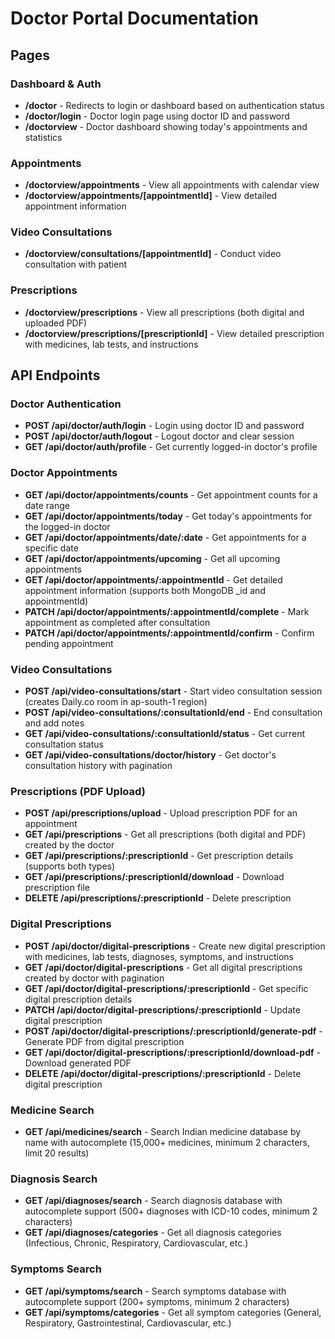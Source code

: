 # Doctor Portal Documentation

## Pages

### Dashboard & Auth
- **/doctor** - Redirects to login or dashboard based on authentication status
- **/doctor/login** - Doctor login page using doctor ID and password
- **/doctorview** - Doctor dashboard showing today's appointments and statistics

### Appointments
- **/doctorview/appointments** - View all appointments with calendar view
- **/doctorview/appointments/[appointmentId]** - View detailed appointment information

### Video Consultations
- **/doctorview/consultations/[appointmentId]** - Conduct video consultation with patient

### Prescriptions
- **/doctorview/prescriptions** - View all prescriptions (both digital and uploaded PDF)
- **/doctorview/prescriptions/[prescriptionId]** - View detailed prescription with medicines, lab tests, and instructions

## API Endpoints

### Doctor Authentication
- **POST /api/doctor/auth/login** - Login using doctor ID and password
- **POST /api/doctor/auth/logout** - Logout doctor and clear session
- **GET /api/doctor/auth/profile** - Get currently logged-in doctor's profile

### Doctor Appointments
- **GET /api/doctor/appointments/counts** - Get appointment counts for a date range
- **GET /api/doctor/appointments/today** - Get today's appointments for the logged-in doctor
- **GET /api/doctor/appointments/date/:date** - Get appointments for a specific date
- **GET /api/doctor/appointments/upcoming** - Get all upcoming appointments
- **GET /api/doctor/appointments/:appointmentId** - Get detailed appointment information (supports both MongoDB _id and appointmentId)
- **PATCH /api/doctor/appointments/:appointmentId/complete** - Mark appointment as completed after consultation
- **PATCH /api/doctor/appointments/:appointmentId/confirm** - Confirm pending appointment

### Video Consultations
- **POST /api/video-consultations/start** - Start video consultation session (creates Daily.co room in ap-south-1 region)
- **POST /api/video-consultations/:consultationId/end** - End consultation and add notes
- **GET /api/video-consultations/:consultationId/status** - Get current consultation status
- **GET /api/video-consultations/doctor/history** - Get doctor's consultation history with pagination

### Prescriptions (PDF Upload)
- **POST /api/prescriptions/upload** - Upload prescription PDF for an appointment
- **GET /api/prescriptions** - Get all prescriptions (both digital and PDF) created by the doctor
- **GET /api/prescriptions/:prescriptionId** - Get prescription details (supports both types)
- **GET /api/prescriptions/:prescriptionId/download** - Download prescription file
- **DELETE /api/prescriptions/:prescriptionId** - Delete prescription

### Digital Prescriptions
- **POST /api/doctor/digital-prescriptions** - Create new digital prescription with medicines, lab tests, diagnoses, symptoms, and instructions
- **GET /api/doctor/digital-prescriptions** - Get all digital prescriptions created by doctor with pagination
- **GET /api/doctor/digital-prescriptions/:prescriptionId** - Get specific digital prescription details
- **PATCH /api/doctor/digital-prescriptions/:prescriptionId** - Update digital prescription
- **POST /api/doctor/digital-prescriptions/:prescriptionId/generate-pdf** - Generate PDF from digital prescription
- **GET /api/doctor/digital-prescriptions/:prescriptionId/download-pdf** - Download generated PDF
- **DELETE /api/doctor/digital-prescriptions/:prescriptionId** - Delete digital prescription

### Medicine Search
- **GET /api/medicines/search** - Search Indian medicine database by name with autocomplete (15,000+ medicines, minimum 2 characters, limit 20 results)

### Diagnosis Search
- **GET /api/diagnoses/search** - Search diagnosis database with autocomplete support (500+ diagnoses with ICD-10 codes, minimum 2 characters)
- **GET /api/diagnoses/categories** - Get all diagnosis categories (Infectious, Chronic, Respiratory, Cardiovascular, etc.)

### Symptoms Search
- **GET /api/symptoms/search** - Search symptoms database with autocomplete support (200+ symptoms, minimum 2 characters)
- **GET /api/symptoms/categories** - Get all symptom categories (General, Respiratory, Gastrointestinal, Cardiovascular, etc.)
